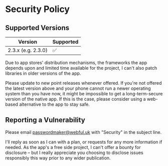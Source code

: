 # Security Policy

## Supported Versions

| Version            | Supported          |
| ------------------ | ------------------ |
| 2.3.x (e.g. 2.3.0) | :white_check_mark: |

Due to app stores' distribution mechanisms, the frameworks the app depends upon and limited time available for the project,
I can't also patch libraries in older versions of the app.

Please update to new point releases whenever offered. If you're not offered the latest version above and your phone cannot
run a newer operating system than you have now, it might be impossible to get a long-term-secure version of the native app.
If this is the case, please consider using a web-based alternative to the app to stay safe.

## Reporting a Vulnerability

Please email passwordmaker@webful.uk with "Security" in the subject line.

I'll reply as soon as I can with a plan, or requests for any more information if needed. As the app's a free side project,
I can't offer a bounty for disclosure – but I really appreciate you choosing to disclose issues responsibly this way prior
to any wider publication.
